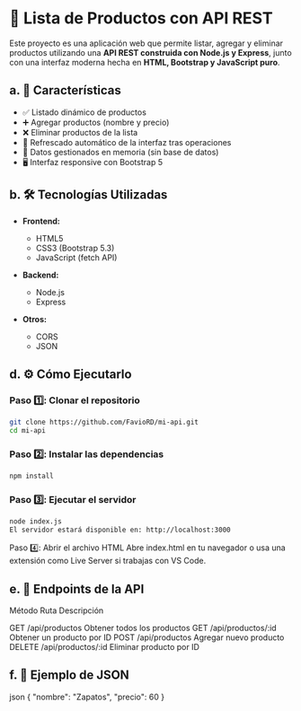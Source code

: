 # 🛒 Lista de Productos con API REST

Este proyecto es una aplicación web que permite listar, agregar y eliminar productos utilizando una **API REST construida con Node.js y Express**, junto con una interfaz moderna hecha en **HTML, Bootstrap y JavaScript puro**.

## a. 🚀 Características

- ✅ Listado dinámico de productos  
- ➕ Agregar productos (nombre y precio)  
- ❌ Eliminar productos de la lista  
- 🔁 Refrescado automático de la interfaz tras operaciones  
- 🧠 Datos gestionados en memoria (sin base de datos)  
- 🖥️ Interfaz responsive con Bootstrap 5  

## b. 🛠️ Tecnologías Utilizadas

- **Frontend:**  
  - HTML5  
  - CSS3 (Bootstrap 5.3)  
  - JavaScript (fetch API)  

- **Backend:**  
  - Node.js  
  - Express  

- **Otros:**  
  - CORS  
  - JSON  


## d. ⚙️ Cómo Ejecutarlo

### Paso 1️⃣: Clonar el repositorio

```bash
git clone https://github.com/FavioRD/mi-api.git
cd mi-api
```

### Paso 2️⃣: Instalar las dependencias
```bash
npm install
```
### Paso 3️⃣: Ejecutar el servidor
```bash
node index.js
El servidor estará disponible en: http://localhost:3000
 ```

Paso 4️⃣: Abrir el archivo HTML
Abre index.html en tu navegador o usa una extensión como Live Server si trabajas con VS Code.

## e. 🔗 Endpoints de la API

Método	Ruta	Descripción

GET	/api/productos	Obtener todos los productos
GET	/api/productos/:id	Obtener un producto por ID
POST	/api/productos	Agregar nuevo producto
DELETE	/api/productos/:id	Eliminar producto por ID

## f. 🧪 Ejemplo de JSON

json
{
  "nombre": "Zapatos",
  "precio": 60
}
